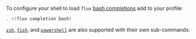 To configure your shell to load `flux` [bash completions](./cmd/flux_completion_bash.md) add to your profile:

```sh
. <(flux completion bash)
```
[`zsh`](/docs/cmd/flux_completion_zsh), [`fish`](/docs/cmd/flux_completion_fish),
and [`powershell`](/docs/cmd/flux_completion_powershell)
are also supported with their own sub-commands.
